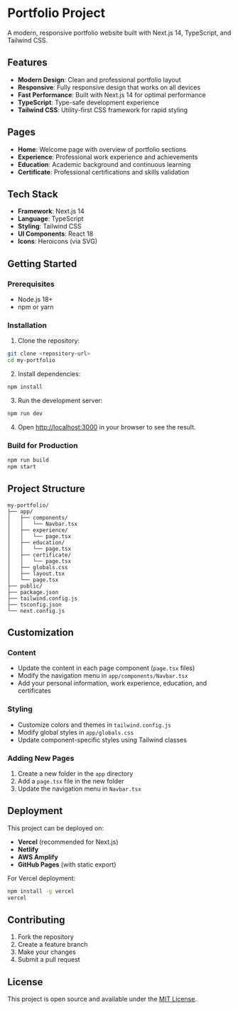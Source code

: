 # Portfolio Project

A modern, responsive portfolio website built with Next.js 14, TypeScript, and Tailwind CSS.

## Features

- **Modern Design**: Clean and professional portfolio layout
- **Responsive**: Fully responsive design that works on all devices
- **Fast Performance**: Built with Next.js 14 for optimal performance
- **TypeScript**: Type-safe development experience
- **Tailwind CSS**: Utility-first CSS framework for rapid styling

## Pages

- **Home**: Welcome page with overview of portfolio sections
- **Experience**: Professional work experience and achievements
- **Education**: Academic background and continuous learning
- **Certificate**: Professional certifications and skills validation

## Tech Stack

- **Framework**: Next.js 14
- **Language**: TypeScript
- **Styling**: Tailwind CSS
- **UI Components**: React 18
- **Icons**: Heroicons (via SVG)

## Getting Started

### Prerequisites

- Node.js 18+ 
- npm or yarn

### Installation

1. Clone the repository:
```bash
git clone <repository-url>
cd my-portfolio
```

2. Install dependencies:
```bash
npm install
```

3. Run the development server:
```bash
npm run dev
```

4. Open [http://localhost:3000](http://localhost:3000) in your browser to see the result.

### Build for Production

```bash
npm run build
npm start
```

## Project Structure

```
my-portfolio/
├── app/
│   ├── components/
│   │   └── Navbar.tsx
│   ├── experience/
│   │   └── page.tsx
│   ├── education/
│   │   └── page.tsx
│   ├── certificate/
│   │   └── page.tsx
│   ├── globals.css
│   ├── layout.tsx
│   └── page.tsx
├── public/
├── package.json
├── tailwind.config.js
├── tsconfig.json
└── next.config.js
```

## Customization

### Content
- Update the content in each page component (`page.tsx` files)
- Modify the navigation menu in `app/components/Navbar.tsx`
- Add your personal information, work experience, education, and certificates

### Styling
- Customize colors and themes in `tailwind.config.js`
- Modify global styles in `app/globals.css`
- Update component-specific styles using Tailwind classes

### Adding New Pages
1. Create a new folder in the `app` directory
2. Add a `page.tsx` file in the new folder
3. Update the navigation menu in `Navbar.tsx`

## Deployment

This project can be deployed on:
- **Vercel** (recommended for Next.js)
- **Netlify**
- **AWS Amplify**
- **GitHub Pages** (with static export)

For Vercel deployment:
```bash
npm install -g vercel
vercel
```

## Contributing

1. Fork the repository
2. Create a feature branch
3. Make your changes
4. Submit a pull request

## License

This project is open source and available under the [MIT License](LICENSE).
